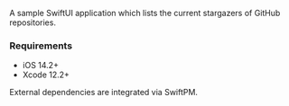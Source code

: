 A sample SwiftUI application which lists the current stargazers of GitHub repositories.

### Requirements ###

- iOS 14.2+
- Xcode 12.2+

External dependencies are integrated via SwiftPM.
